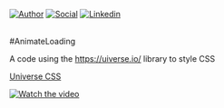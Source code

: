 [![Author](https://img.shields.io/badge/Dev-Nadi%20Duno-blueviolet%20)](https://portfolio-nadi.vercel.app/)
[![Social](https://img.shields.io/twitter/follow/nadiduno?label=%40nadiduno&style=social)](https://twitter.com/nadiduno)
[![Linkedin](https://img.shields.io/badge/in-Nadi%20Duno-blue)](https://www.linkedin.com/in/nadiduno/)
<br />
<br />

#AnimateLoading

A code using the https://uiverse.io/ library to style CSS

[Universe CSS](https://uiverse.io/Nawsome/spicy-wolverine-85)

<div>
  
  [![Watch the video](https://github.com/nadiduno/timerpomodoro/blob/main/.github/ImgApp.pnh)](https://github.com/nadiduno/timerpomodoro/blob/main/.github/VideoApp.mp4)
  
  <br />
</div>
